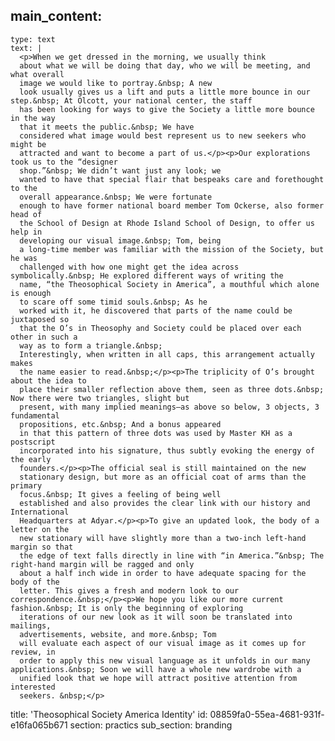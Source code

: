 main_content:
  -
    type: text
    text: |
      <p>When we get dressed in the morning, we usually think
      about what we will be doing that day, who we will be meeting, and what overall
      image we would like to portray.&nbsp; A new
      look usually gives us a lift and puts a little more bounce in our step.&nbsp; At Olcott, your national center, the staff
      has been looking for ways to give the Society a little more bounce in the way
      that it meets the public.&nbsp; We have
      considered what image would best represent us to new seekers who might be
      attracted and want to become a part of us.</p><p>Our explorations took us to the “designer
      shop.”&nbsp; We didn’t want just any look; we
      wanted to have that special flair that bespeaks care and forethought to the
      overall appearance.&nbsp; We were fortunate
      enough to have former national board member Tom Ockerse, also former head of
      the School of Design at Rhode Island School of Design, to offer us help in
      developing our visual image.&nbsp; Tom, being
      a long-time member was familiar with the mission of the Society, but he was
      challenged with how one might get the idea across symbolically.&nbsp; He explored different ways of writing the
      name, “the Theosophical Society in America”, a mouthful which alone is enough
      to scare off some timid souls.&nbsp; As he
      worked with it, he discovered that parts of the name could be juxtaposed so
      that the O’s in Theosophy and Society could be placed over each other in such a
      way as to form a triangle.&nbsp;
      Interestingly, when written in all caps, this arrangement actually makes
      the name easier to read.&nbsp;</p><p>The triplicity of O’s brought about the idea to
      place their smaller reflection above them, seen as three dots.&nbsp; Now there were two triangles, slight but
      present, with many implied meanings—as above so below, 3 objects, 3 fundamental
      propositions, etc.&nbsp; And a bonus appeared
      in that this pattern of three dots was used by Master KH as a postscript
      incorporated into his signature, thus subtly evoking the energy of the early
      founders.</p><p>The official seal is still maintained on the new
      stationary design, but more as an official coat of arms than the primary
      focus.&nbsp; It gives a feeling of being well
      established and also provides the clear link with our history and International
      Headquarters at Adyar.</p><p>To give an updated look, the body of a letter on the
      new stationary will have slightly more than a two-inch left-hand margin so that
      the edge of text falls directly in line with “in America.”&nbsp; The right-hand margin will be ragged and only
      about a half inch wide in order to have adequate spacing for the body of the
      letter. This gives a fresh and modern look to our correspondence.&nbsp;</p><p>We hope you like our more current fashion.&nbsp; It is only the beginning of exploring
      iterations of our new look as it will soon be translated into mailings,
      advertisements, website, and more.&nbsp; Tom
      will evaluate each aspect of our visual image as it comes up for review, in
      order to apply this new visual language as it unfolds in our many applications.&nbsp; Soon we will have a whole new wardrobe with a
      unified look that we hope will attract positive attention from interested
      seekers. &nbsp;</p>
title: 'Theosophical Society America Identity'
id: 08859fa0-55ea-4681-931f-e16fa065b671
section: practics
sub_section: branding
